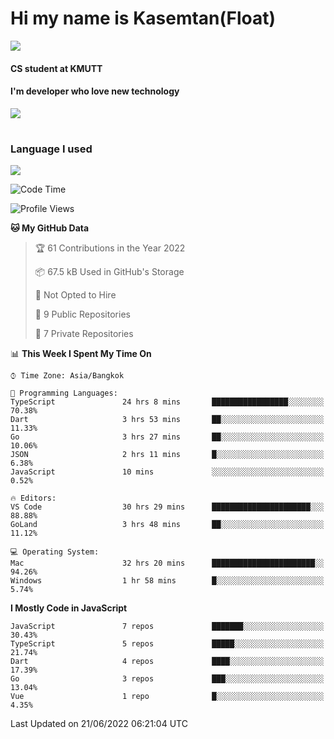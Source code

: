 # Hi my name is Kasemtan(Float)
![](https://64.media.tumblr.com/9c2a8f831efe8da556ffbf89cebb52c9/b86c1ab833a37e32-93/s1280x1920/d000dc22f75df64be2bc150f5fa69c4f6df6bb07.gifv)
#### CS student at KMUTT
#### I'm developer who love new technology
[![](https://github-readme-stats.vercel.app/api?username=FloatKasemtan&show_icons=true&theme=nightowl)]()
#
### Language I used
[![](https://github-readme-stats.vercel.app/api/top-langs/?username=FloatKasemtan&layout=compact&theme=nightowl)]()
<!--START_SECTION:waka-->
![Code Time](http://img.shields.io/badge/Code%20Time-480%20hrs%2039%20mins-blue)

![Profile Views](http://img.shields.io/badge/Profile%20Views-0-blue)

**🐱 My GitHub Data** 

> 🏆 61 Contributions in the Year 2022
 > 
> 📦 67.5 kB Used in GitHub's Storage 
 > 
> 🚫 Not Opted to Hire
 > 
> 📜 9 Public Repositories 
 > 
> 🔑 7 Private Repositories  
 > 
📊 **This Week I Spent My Time On** 

```text
⌚︎ Time Zone: Asia/Bangkok

💬 Programming Languages: 
TypeScript               24 hrs 8 mins       █████████████████░░░░░░░░   70.38% 
Dart                     3 hrs 53 mins       ██░░░░░░░░░░░░░░░░░░░░░░░   11.33% 
Go                       3 hrs 27 mins       ██░░░░░░░░░░░░░░░░░░░░░░░   10.06% 
JSON                     2 hrs 11 mins       █░░░░░░░░░░░░░░░░░░░░░░░░   6.38% 
JavaScript               10 mins             ░░░░░░░░░░░░░░░░░░░░░░░░░   0.52%

🔥 Editors: 
VS Code                  30 hrs 29 mins      ██████████████████████░░░   88.88% 
GoLand                   3 hrs 48 mins       ██░░░░░░░░░░░░░░░░░░░░░░░   11.12%

💻 Operating System: 
Mac                      32 hrs 20 mins      ███████████████████████░░   94.26% 
Windows                  1 hr 58 mins        █░░░░░░░░░░░░░░░░░░░░░░░░   5.74%

```

**I Mostly Code in JavaScript** 

```text
JavaScript               7 repos             ███████░░░░░░░░░░░░░░░░░░   30.43% 
TypeScript               5 repos             █████░░░░░░░░░░░░░░░░░░░░   21.74% 
Dart                     4 repos             ████░░░░░░░░░░░░░░░░░░░░░   17.39% 
Go                       3 repos             ███░░░░░░░░░░░░░░░░░░░░░░   13.04% 
Vue                      1 repo              █░░░░░░░░░░░░░░░░░░░░░░░░   4.35%

```



 Last Updated on 21/06/2022 06:21:04 UTC
<!--END_SECTION:waka-->
<!--
**FloatKasemtan/FloatKasemtan** is a ✨ _special_ ✨ repository because its `README.md` (this file) appears on your GitHub profile.

Here are some ideas to get you started:

- 🔭 I’m currently working on ...
- 🌱 I’m currently learning ...
- 👯 I’m looking to collaborate on ...
- 🤔 I’m looking for help with ...
- 💬 Ask me about ...
- 📫 How to reach me: ...
- 😄 Pronouns: ...
- ⚡ Fun fact: ...
-->
